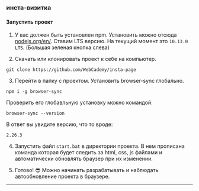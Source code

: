 ### инста-визитка

#### Запустить проект

1. У вас должен быть установлен npm. Установить можно отсюда [nodejs.org/en/](https://nodejs.org/en/). Ставим LTS версию. На текущий момент это `10.13.0 LTS`. (Большая зеленая кнопка слева)

2. Скачать или клонировать проект к себе на компьютер.

```
git clone https://github.com/WebCademy/insta-page
```

3. Перейти в папку с проектом. Установить browser-sync глобально.

```
npm i -g browser-sync
```

Проверить его глобавльную установку можно командой:

```
browser-sync --version
```

В ответ вы увидите версию, что то вроде:

```
2.26.3
```

4. Запустить файл `start.bat` в директории проекта. В
   нем прописана команда которая будет следить за html, css, js файлами и автоматически обновлять браузер при их изменении.

3. Готово! 😎 Можно начинать разрабатывать и наблюдать автообновление проекта в браузере.

--------------